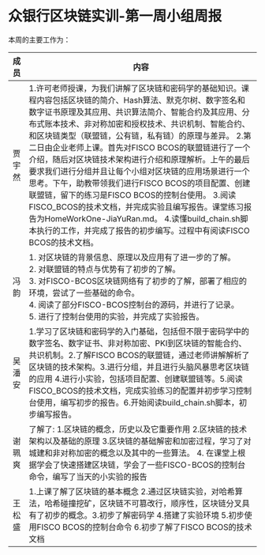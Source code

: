 # 众银行区块链实训-第一周小组周报
本周的主要工作为：

成员|内容
:----:|---
贾宇然|1.许可老师授课，为我们讲解了区块链和密码学的基础知识。课程内容包括区块链的简介、Hash算法、默克尔树、数字签名和数字证书原理及其应用、共识算法简介、智能合约及其应用、分布式账本技术、非对称加密和授权技术、共识机制、智能合约、和区块链类型（联盟链，公有链，私有链）的原理与差异。 2.第二日由企业老师上课。首先对FISCO BCOS的联盟链进行了一个介绍，随后对区块链技术架构进行介绍和原理解析。上午的最后要求我们进行分组并且让每个小组对区块链的应用场景进行一个思考。下午，助教带领我们进行FISCO BCOS的项目配置、创建联盟链，留下的练习是FISCO BCOS的控制台使用。 3.阅读FISCO_BCOS的技术文档，并完成实验且编写报告。课堂练习报告为HomeWorkOne-JiaYuRan.md。 4.读懂build_chain.sh脚本执行的工作，并完成了报告的初步编写。过程中有阅读FISCO BCOS的技术文档。
冯韵|1. 对区块链的背景信息、原理以及应用有了进一步的了解。<br />2. 对联盟链的特点与优势有了初步的了解。<br />3. 对FISCO-BCOS区块链网络有了初步的了解，部署了相应的环境，尝试了一些基础的命令。<br />4. 阅读了部分FISCO-BCOS控制台的源码，并进行了记录。<br />5. 进行了控制台使用的实验，并完成了实验报告。
吴潘安|1.学习了区块链和密码学的入门基础，包括但不限于密码学中的数字签名、数字证书、非对称加密、PKI到区块链的智能合约、共识机制。2.了解FISCO BCOS的联盟链，通过老师讲解解析了区块链的技术架构。3.进行分组，并且进行头脑风暴思考区块链的应用 4.进行小实验，包括项目配置、创建联盟链等。5.阅读FISCO_BCOS的技术文档，完成实验练习的配置并初步学习控制台使用，编写初步的报告。6.开始阅读build_chain.sh脚本，初步编写报告。
谢珮爽|了解了: 1.区块链的概念，历史以及它重要作用 2.区块链的技术架构以及基础的原理 3.区块链的基础解密和加密过程，学习了对城建和非对称加密的概念以及其中的一些算法。 4. 在课堂上根据学会了快速搭建区块链，学会了一些FISCO-BCOS的控制台命令，编写了当天的小实验的报告
王松盛|1.上课了解了区块链的基本概念 2.通过区块链实验，对哈希算法，哈希碰撞挖矿，区块链不可篡改行，顺序性，区块链分叉具有了初步的概念。3.初步了解密码学 4.搭建了实验环境 5.初步使用FISCO BCOS的控制台命令 6.初步了解了FISCO BCOS的技术文档
